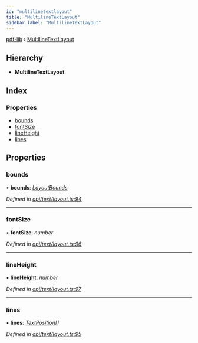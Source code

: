 ```yaml
---
id: "multilinetextlayout"
title: "MultilineTextLayout"
sidebar_label: "MultilineTextLayout"
---
```


[pdf-lib](../index.md) › [MultilineTextLayout](multilinetextlayout.md)

## Hierarchy

* **MultilineTextLayout**

## Index

### Properties

* [bounds](multilinetextlayout.md#bounds)
* [fontSize](multilinetextlayout.md#fontsize)
* [lineHeight](multilinetextlayout.md#lineheight)
* [lines](multilinetextlayout.md#lines)

## Properties

###  bounds

• **bounds**: *[LayoutBounds](layoutbounds.md)*

*Defined in [api/text/layout.ts:94](https://github.com/Hopding/pdf-lib/blob/e10290a/src/api/text/layout.ts#L94)*

___

###  fontSize

• **fontSize**: *number*

*Defined in [api/text/layout.ts:96](https://github.com/Hopding/pdf-lib/blob/e10290a/src/api/text/layout.ts#L96)*

___

###  lineHeight

• **lineHeight**: *number*

*Defined in [api/text/layout.ts:97](https://github.com/Hopding/pdf-lib/blob/e10290a/src/api/text/layout.ts#L97)*

___

###  lines

• **lines**: *[TextPosition](textposition.md)[]*

*Defined in [api/text/layout.ts:95](https://github.com/Hopding/pdf-lib/blob/e10290a/src/api/text/layout.ts#L95)*

